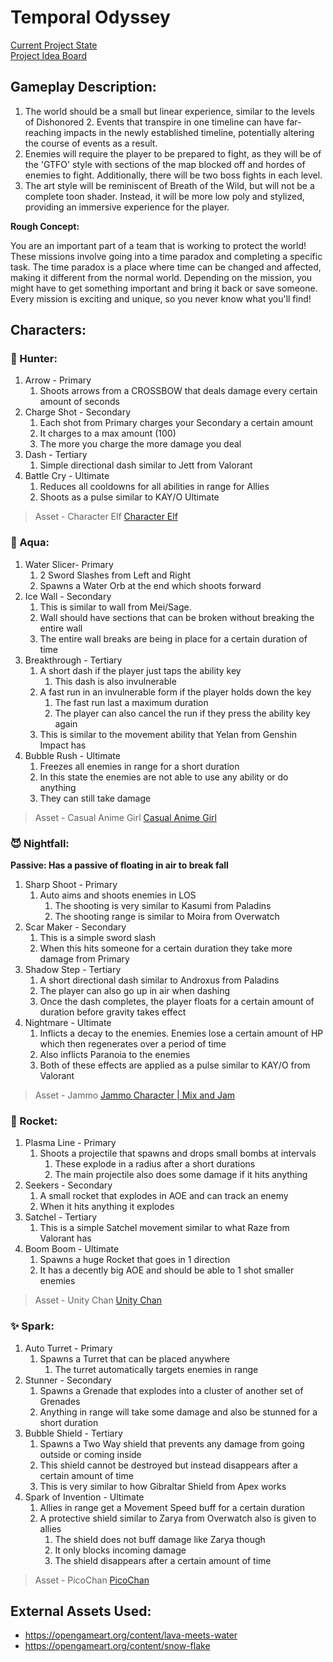 # Temporal Odyssey
 
[Current Project State](https://github.com/users/Rud156/projects/1/views/2?query=is%3Aopen+sort%3Aupdated-desc)
<br/>
[Project Idea Board](https://hushed-play-344.notion.site/Temporal-Odessy-d6407eec2c1f4f2f84090cc1de146be8)

## Gameplay Description:
1. The world should be a small but linear experience, similar to the levels of Dishonored 2. Events that transpire in one timeline can have far-reaching impacts in the newly established timeline, potentially altering the course of events as a result.
2. Enemies will require the player to be prepared to fight, as they will be of the 'GTFO' style with sections of the map blocked off and hordes of enemies to fight. Additionally, there will be two boss fights in each level.
3. The art style will be reminiscent of Breath of the Wild, but will not be a complete toon shader. Instead, it will be more low poly and stylized, providing an immersive experience for the player.

************************Rough Concept:************************

You are an important part of a team that is working to protect the world! These missions involve going into a time paradox and completing a specific task. The time paradox is a place where time can be changed and affected, making it different from the normal world. Depending on the mission, you might have to get something important and bring it back or save someone. Every mission is exciting and unique, so you never know what you'll find!


## Characters:
### 🏹 Hunter:
1. Arrow - Primary
    1. Shoots arrows from a CROSSBOW that deals damage every certain amount of seconds
2. Charge Shot - Secondary
    1. Each shot from Primary charges your Secondary a certain amount
    2. It charges to a max amount (100)
    3. The more you charge the more damage you deal
3. Dash - Tertiary
    1. Simple directional dash similar to Jett from Valorant
4. Battle Cry - Ultimate
    1. Reduces all cooldowns for all abilities in range for Allies
    2. Shoots as a pulse similar to KAY/O Ultimate
> Asset - Character Elf [Character Elf](https://assetstore.unity.com/packages/3d/characters/humanoids/character-elf-114445)

### 🌊 Aqua:
1. Water Slicer- Primary
    1. 2 Sword Slashes from Left and Right
    2. Spawns a Water Orb at the end which shoots forward
2. Ice Wall - Secondary
    1. This is similar to wall from Mei/Sage.
    2. Wall should have sections that can be broken without breaking the entire wall
    3. The entire wall breaks are being in place for a certain duration of time
3. Breakthrough - Tertiary
    1. A short dash if the player just taps the ability key
        1. This dash is also invulnerable
    2. A fast run in an invulnerable form if the player holds down the key
        1. The fast run last a maximum duration
        2. The player can also cancel the run if they press the ability key again
    3. This is similar to the movement ability that Yelan from Genshin Impact has
4. Bubble Rush - Ultimate
    1. Freezes all enemies in range for a short duration
    2. In this state the enemies are not able to use any ability or do anything
    3. They can still take damage
> Asset - Casual Anime Girl [Casual Anime Girl](https://assetstore.unity.com/packages/3d/characters/humanoids/casual-1-anime-girl-characters-185076)

### 😈 Nightfall:
**Passive: Has a passive of floating in air to break fall**
1. Sharp Shoot - Primary
    1. Auto aims and shoots enemies in LOS
        1. The shooting is very similar to Kasumi from Paladins
        2. The shooting range is similar to Moira from Overwatch
2. Scar Maker - Secondary
    1. This is a simple sword slash
    2. When this hits someone for a certain duration they take more damage from Primary
3. Shadow Step - Tertiary
    1. A short directional dash similar to Androxus from Paladins
    2. The player can also go up in air when dashing
    3. Once the dash completes, the player floats for a certain amount of duration before gravity takes effect
4. Nightmare - Ultimate
    1. Inflicts a decay to the enemies. Enemies lose a certain amount of HP which then regenerates over a period of time
    2. Also inflicts Paranoia to the enemies
    3. Both of these effects are applied as a pulse similar to KAY/O from Valorant
> Asset - Jammo [Jammo Character | Mix and Jam](https://assetstore.unity.com/packages/3d/characters/jammo-character-mix-and-jam-158456)

### 🚀 Rocket:
1. Plasma Line - Primary
    1. Shoots a projectile that spawns and drops small bombs at intervals
        1. These explode in a radius after a short durations
        2. The main projectile also does some damage if it hits anything
2. Seekers - Secondary
    1. A small rocket that explodes in AOE and can track an enemy
    2. When it hits anything it explodes
3. Satchel - Tertiary
    1. This is a simple Satchel movement similar to what Raze from Valorant has
4. Boom Boom - Ultimate
    1. Spawns a huge Rocket that goes in 1 direction
    2. It has a decently big AOE and should be able to 1 shot smaller enemies
> Asset - Unity Chan [Unity Chan](https://unity-chan.com/download/releaseNote.php?id=UnityChan&lang=en)

### ✨ Spark:
1. Auto Turret - Primary
    1. Spawns a Turret that can be placed anywhere
        1. The turret automatically targets enemies in range
2. Stunner - Secondary
    1. Spawns a Grenade that explodes into a cluster of another set of Grenades
    2. Anything in range will take some damage and also be stunned for a short duration
3. Bubble Shield - Tertiary
    1. Spawns a Two Way shield that prevents any damage from going outside or coming inside
    2. This shield cannot be destroyed but instead disappears after a certain amount of time
    3. This is very similar to how Gibraltar Shield from Apex works
4. Spark of Invention - Ultimate
    1. Allies in range get a Movement Speed buff for a certain duration
    2. A protective shield similar to Zarya from Overwatch also is given to allies
        1. The shield does not buff damage like Zarya though
        2. It only blocks incoming damage
        3. The shield disappears after a certain amount of time
> Asset - PicoChan [PicoChan](https://assetstore.unity.com/packages/3d/characters/humanoids/picochan-220038)


## External Assets Used:
- https://opengameart.org/content/lava-meets-water
- https://opengameart.org/content/snow-flake
